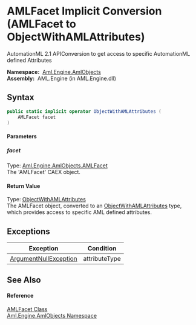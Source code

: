 AMLFacet Implicit Conversion (AMLFacet to ObjectWithAMLAttributes)
==================================================================
AutomationML 2.1 APIConversion to get access to specific AutomationML defined Attributes

  **Namespace:**  [Aml.Engine.AmlObjects][1]  
  **Assembly:**  AML.Engine (in AML.Engine.dll)

Syntax
------

```csharp
public static implicit operator ObjectWithAMLAttributes (
	AMLFacet facet
)
```

#### Parameters

##### *facet*
Type: [Aml.Engine.AmlObjects.AMLFacet][2]  
The 'AMLFacet' CAEX object.

#### Return Value
Type: [ObjectWithAMLAttributes][3]  
 The AMLFacet object, converted to an [ObjectWithAMLAttributes][3] type, which provides access to specific AML defined attributes. 

Exceptions
----------

Exception                  | Condition     
-------------------------- | ------------- 
[ArgumentNullException][4] | attributeType 


See Also
--------

#### Reference
[AMLFacet Class][2]  
[Aml.Engine.AmlObjects Namespace][1]  

[1]: ../README.md
[2]: README.md
[3]: ../ObjectWithAMLAttributes/README.md
[4]: https://docs.microsoft.com/dotnet/api/system.argumentnullexception
[5]: https://www.automationml.org
[6]: ../../icons/logoShade.png